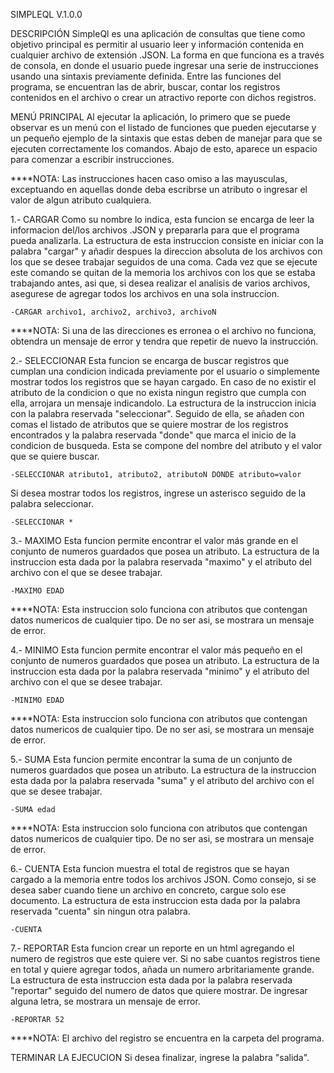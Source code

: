 SIMPLEQL V.1.0.0

DESCRIPCIÓN
SimpleQl es una aplicación de consultas que tiene como objetivo principal es permitir al usuario leer y información contenida en cualquier archivo de extensión .JSON. La forma en que funciona es a través de consola, en donde el usuario puede ingresar una serie de instrucciones usando una sintaxis previamente definida. Entre las funciones del programa, se encuentran las de abrir, buscar, contar los registros contenidos en el archivo o crear un atractivo reporte con dichos registros.

MENÚ PRINCIPAL
Al ejecutar la aplicación, lo primero que se puede observar es un menú con el listado de funciones que pueden ejecutarse y un pequeño ejemplo de la sintaxis que estas deben de manejar para que se ejecuten correctamente los comandos. Abajo de esto, aparece un espacio para comenzar a escribir instrucciones. 

****NOTA: Las instrucciones hacen caso omiso a las mayusculas, exceptuando en aquellas donde deba escribrse un atributo o ingresar el valor de algun atributo cualquiera.

1.- CARGAR
Como su nombre lo indica, esta funcion se encarga de leer la informacion del/los archivos .JSON y prepararla para que el programa pueda analizarla. La estructura de esta instruccion consiste en iniciar con la palabra "cargar" y añadir despues la direccion absoluta de los archivos con los que se desee trabajar seguidos de una coma. Cada vez que se ejecute este comando se quitan de la memoria los archivos con los que se estaba trabajando antes, asi que, si desea realizar el analisis de varios archivos, asegurese de agregar todos los archivos en una sola instruccion.

    -CARGAR archivo1, archivo2, archivo3, archivoN

****NOTA: Si una de las direcciones es erronea o el archivo no funciona, obtendra un mensaje de error y tendra que repetir de nuevo la instrucción.

2.- SELECCIONAR
Esta funcion se encarga de buscar registros que cumplan una condicion indicada previamente por el usuario o simplemente mostrar todos los registros que se hayan cargado. En caso de no existir el atributo de la condicion o que no exista ningun registro que cumpla con ella, arrojara un mensaje indicandolo. La estructura de la instruccion inicia con la palabra reservada "seleccionar". Seguido de ella, se añaden con comas el listado de atributos que se quiere mostrar de los registros encontrados y la palabra reservada "donde" que marca el inicio de la condicion de busqueda. Esta se compone del nombre del atributo y el valor que se quiere buscar.

    -SELECCIONAR atributo1, atributo2, atributoN DONDE atributo=valor

Si desea mostrar todos los registros, ingrese un asterisco seguido de la palabra seleccionar.

    -SELECCIONAR *

3.- MAXIMO
Esta funcion permite encontrar el valor más grande en el conjunto de numeros guardados que posea un atributo. La estructura de la instruccion esta dada por la palabra reservada "maximo" y el atributo del archivo con el que se desee trabajar. 

    -MAXIMO EDAD

****NOTA: Esta instruccion solo funciona con atributos que contengan datos numericos de cualquier tipo. De no ser asi, se mostrara un mensaje de error.

4.- MINIMO
Esta funcion permite encontrar el valor más pequeño en el conjunto de numeros guardados que posea un atributo. La estructura de la instruccion esta dada por la palabra reservada "minimo" y el atributo del archivo con el que se desee trabajar. 

    -MINIMO EDAD

****NOTA: Esta instruccion solo funciona con atributos que contengan datos numericos de cualquier tipo. De no ser asi, se mostrara un mensaje de error.

5.- SUMA
Esta funcion permite encontrar la suma de un conjunto de numeros guardados que posea un atributo. La estructura de la instruccion esta dada por la palabra reservada "suma" y el atributo del archivo con el que se desee trabajar. 

    -SUMA edad

****NOTA: Esta instruccion solo funciona con atributos que contengan datos numericos de cualquier tipo. De no ser asi, se mostrara un mensaje de error.

6.- CUENTA
Esta funcion muestra el total de registros que se hayan cargado a la memoria entre todos los archivos JSON. Como consejo, si se desea saber cuando tiene un archivo en concreto, cargue solo ese documento. La estructura de esta instruccion esta dada por la palabra reservada "cuenta" sin ningun otra palabra. 

    -CUENTA

7.- REPORTAR
Esta funcion crear un reporte en un html agregando el numero de registros que este quiere ver. Si no sabe cuantos registros tiene en total y quiere agregar todos, añada un numero arbritariamente grande. La estructura de esta instruccion esta dada  por la palabra reservada "reportar" seguido del numero de datos que quiere mostrar. De ingresar alguna letra, se mostrara un mensaje de error.

    -REPORTAR 52

****NOTA: El archivo del registro se encuentra en la carpeta del programa.

TERMINAR LA EJECUCION
Si desea finalizar, ingrese la palabra "salida". 




